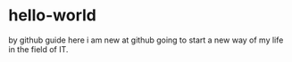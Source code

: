 # hello-world
by github guide
here i am new at github
going to start a new way of my life
in the field of IT.
